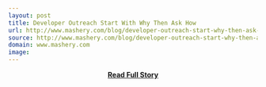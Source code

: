 ```yaml
---
layout: post
title: Developer Outreach Start With Why Then Ask How 
url: http://www.mashery.com/blog/developer-outreach-start-why-then-ask-how
source: http://www.mashery.com/blog/developer-outreach-start-why-then-ask-how
domain: www.mashery.com
image: 
---
```


<p></p>
<center><p><a href="http://www.mashery.com/blog/developer-outreach-start-why-then-ask-how" style='padding:25px; font-sze:18px; font-weight: bold;'>Read Full Story</a></p></center>
